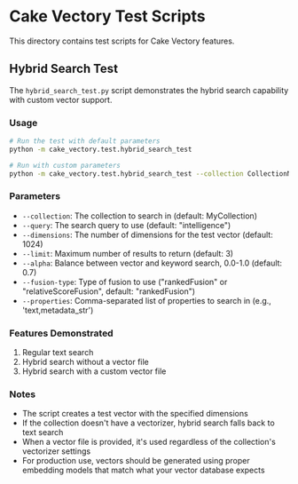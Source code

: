 # Cake Vectory Test Scripts

This directory contains test scripts for Cake Vectory features.

## Hybrid Search Test

The `hybrid_search_test.py` script demonstrates the hybrid search capability with custom vector support.

### Usage

```bash
# Run the test with default parameters
python -m cake_vectory.test.hybrid_search_test

# Run with custom parameters
python -m cake_vectory.test.hybrid_search_test --collection CollectionName --query "my search query" --dimensions 1536 --limit 5 --alpha 0.5
```

### Parameters

- `--collection`: The collection to search in (default: MyCollection)
- `--query`: The search query to use (default: "intelligence")
- `--dimensions`: The number of dimensions for the test vector (default: 1024)
- `--limit`: Maximum number of results to return (default: 3)
- `--alpha`: Balance between vector and keyword search, 0.0-1.0 (default: 0.7)
- `--fusion-type`: Type of fusion to use ("rankedFusion" or "relativeScoreFusion", default: "rankedFusion")
- `--properties`: Comma-separated list of properties to search in (e.g., 'text,metadata_str')

### Features Demonstrated

1. Regular text search
2. Hybrid search without a vector file
3. Hybrid search with a custom vector file

### Notes

- The script creates a test vector with the specified dimensions
- If the collection doesn't have a vectorizer, hybrid search falls back to text search
- When a vector file is provided, it's used regardless of the collection's vectorizer settings
- For production use, vectors should be generated using proper embedding models that match what your vector database expects